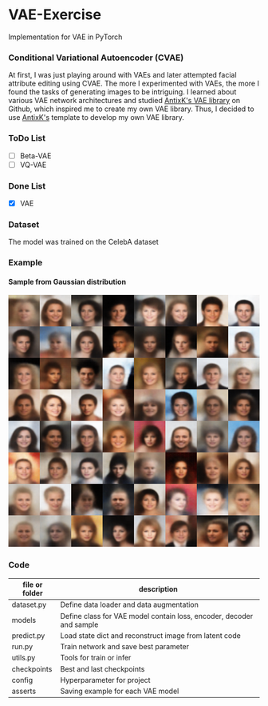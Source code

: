 # VAE-Exercise
Implementation for VAE in PyTorch

### Conditional Variational Autoencoder (CVAE)
At first, I was just playing around with VAEs and later attempted facial attribute editing using CVAE. The more I experimented with VAEs, the more I found the tasks of generating images to be intriguing. I learned about various VAE network architectures and studied [AntixK's VAE library](https://github.com/AntixK/PyTorch-VAE) on Github, which inspired me to create my own VAE library. Thus, I decided to use [AntixK's](https://github.com/AntixK) template to develop my own VAE library.

### ToDo List

- [ ] Beta-VAE
- [ ] VQ-VAE

### Done List

- [x] VAE

### Dataset
The model was trained on the CelebA dataset

### Example
#### Sample from Gaussian distribution
![VAE](asserts/VAE/results.png)

### Code 
| file or folder | description |
| --- | --- |
| dataset.py | Define data loader and data augmentation |
| models | Define class for VAE model contain loss, encoder, decoder and sample |
| predict.py | Load state dict and reconstruct image from latent code |
| run.py | Train network and save best parameter |
| utils.py | Tools for train or infer |
| checkpoints | Best and last checkpoints |
| config | Hyperparameter for project |
| asserts | Saving example for each VAE model |
